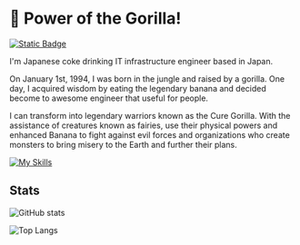 # :gorilla: Power of the Gorilla!
[![Static Badge](https://img.shields.io/badge/%F0%9F%A5%A4_I_love-Coke_with_%F0%9F%8D%9F-red)](https://www.mcdonalds.co.jp/products/2010/)

I'm Japanese coke drinking IT infrastructure engineer based in Japan.

On January 1st, 1994, I was born in the jungle and raised by a gorilla.
One day, I acquired wisdom by eating the legendary banana and decided become to awesome engineer that useful for people.

I can transform into legendary warriors known as the Cure Gorilla. With the assistance of creatures known as fairies, use their physical powers and enhanced Banana to fight against evil forces and organizations who create monsters to bring misery to the Earth and further their plans.

[![My Skills](https://skillicons.dev/icons?i=aws,docker,ts,linux,ansible,postgresql,mysql)](https://skillicons.dev)

## Stats

![GitHub stats](https://github-readme-stats.vercel.app/api?username=tsunematsu21&count_private=true&include_all_commits=true&bg_color=30,e96443,904e95&title_color=fff&text_color=fff)

![Top Langs](https://github-readme-stats.vercel.app/api/top-langs/?username=tsunematsu21&langs_count=10&layout=compact)

<!--
**tsunematsu21/tsunematsu21** is a ✨ _special_ ✨ repository because its `README.md` (this file) appears on your GitHub profile.

Here are some ideas to get you started:

- 🔭 I’m currently working on ...
- 🌱 I’m currently learning ...
- 👯 I’m looking to collaborate on ...
- 🤔 I’m looking for help with ...
- 💬 Ask me about ...
- 📫 How to reach me: ...
- 😄 Pronouns: ...
- ⚡ Fun fact: ...
-->
